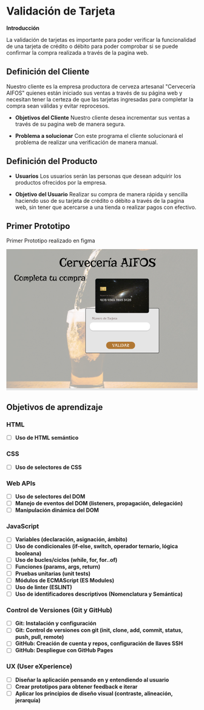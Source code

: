 # Validación de Tarjeta

**Introducción**

La validación de tarjetas es importante para poder verificar la funcionalidad de una tarjeta de crédito o débito para poder comprobar si se puede confirmar la compra realizada a través de la pagina web.

## Definición del Cliente

Nuestro cliente es la empresa productora de cerveza artesanal "Cervecería AIFOS" quienes están iniciado sus ventas a través de su página web y necesitan tener la certeza de que las tarjetas ingresadas para completar la compra sean válidas y evitar
reprocesos.

 - **Objetivos del Cliente**
Nuestro cliente desea incrementar sus ventas a través de su pagina web de manera segura.

 - **Problema a solucionar**
Con este programa el cliente solucionará el problema de realizar una verificación de manera manual.

## Definición del Producto

 - **Usuarios**
Los usuarios serán las personas que desean adquirir los productos ofrecidos por la empresa.

 - **Objetivo del Usuario**
Realizar su compra de manera rápida y sencilla haciendo uso de su tarjeta de crédito o débito a través de la pagina web, sin tener que acercarse a una tienda o realizar pagos con efectivo.

## Primer Prototipo
Primer Prototipo realizado en figma

![](src/images/Prototipo1.PNG)
## Objetivos de aprendizaje

### HTML
- [ ] **Uso de HTML semántico**

### CSS
- [ ] **Uso de selectores de CSS**

### Web APIs
- [ ] **Uso de selectores del DOM**
- [ ] **Manejo de eventos del DOM (listeners, propagación, delegación)**
- [ ] **Manipulación dinámica del DOM**

### JavaScript

- [ ] **Variables (declaración, asignación, ámbito)**
- [ ] **Uso de condicionales (if-else, switch, operador ternario, lógica booleana)**
- [ ] **Uso de bucles/ciclos (while, for, for..of)**
- [ ] **Funciones (params, args, return)**
- [ ] **Pruebas unitarias (unit tests)**
- [ ] **Módulos de ECMAScript (ES Modules)**
- [ ] **Uso de linter (ESLINT)**
- [ ] **Uso de identificadores descriptivos (Nomenclatura y Semántica)**

### Control de Versiones (Git y GitHub)
- [ ] **Git: Instalación y configuración**
- [ ] **Git: Control de versiones con git (init, clone, add, commit, status, push, pull, remote)**
- [ ] **GitHub: Creación de cuenta y repos, configuración de llaves SSH**
- [ ] **GitHub: Despliegue con GitHub Pages**

### UX (User eXperience)
- [ ] **Diseñar la aplicación pensando en y entendiendo al usuario**
- [ ] **Crear prototipos para obtener feedback e iterar**
- [ ] **Aplicar los principios de diseño visual (contraste, alineación, jerarquía)**
